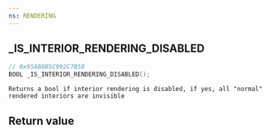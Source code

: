 ```yaml
---
ns: RENDERING
---
```

## _IS_INTERIOR_RENDERING_DISABLED

```c
// 0x95AB8B5C992C7B58
BOOL _IS_INTERIOR_RENDERING_DISABLED();
```

```
Returns a bool if interior rendering is disabled, if yes, all "normal" rendered interiors are invisible  
```

## Return value
